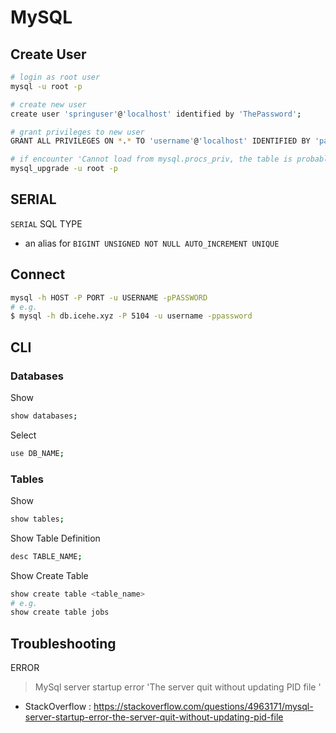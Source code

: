 # MySQL

## Create User

```bash
# login as root user
mysql -u root -p

# create new user
create user 'springuser'@'localhost' identified by 'ThePassword';

# grant privileges to new user
GRANT ALL PRIVILEGES ON *.* TO 'username'@'localhost' IDENTIFIED BY 'password';

# if encounter 'Cannot load from mysql.procs_priv, the table is probably corrupted'
mysql_upgrade -u root -p
```

## SERIAL

`SERIAL` SQL TYPE

- an alias for `BIGINT UNSIGNED NOT NULL AUTO_INCREMENT UNIQUE`

## Connect

```bash
mysql -h HOST -P PORT -u USERNAME -pPASSWORD
# e.g.
$ mysql -h db.icehe.xyz -P 5104 -u username -ppassword
```

## CLI

### Databases

Show

```bash
show databases;
```

Select

```bash
use DB_NAME;
```

### Tables

Show

```bash
show tables;
```

Show Table Definition

```bash
desc TABLE_NAME;
```

Show Create Table

```bash
show create table <table_name>
# e.g.
show create table jobs
```

## Troubleshooting

ERROR

> MySql server startup error 'The server quit without updating PID file '

- StackOverflow : https://stackoverflow.com/questions/4963171/mysql-server-startup-error-the-server-quit-without-updating-pid-file